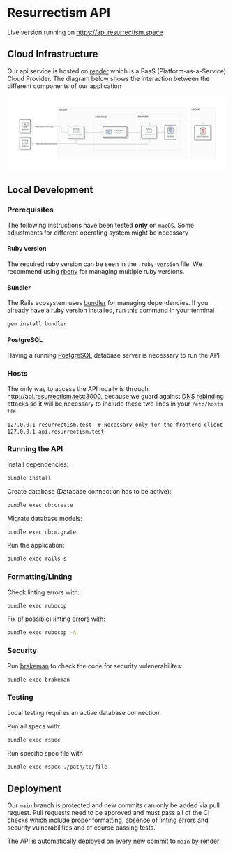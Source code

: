 # Resurrectism API

Live version running on https://api.resurrectism.space

## Cloud Infrastructure

Our api service is hosted on [render](https://render.com/) which is a PaaS (Platform-as-a-Service) Cloud Provider. The diagram below shows the interaction between the different components of our application

![Cloud Infrastructure](https://github.com/resurrectism/api/blob/683c96958c1dc1a46d38e7a4bd3429c88d5678b5/cloud_Infrastructure.png?raw=true)

## Local Development

### Prerequisites

The following instructions have been tested  **only** on `macOS`. Some adjustments for different operating system might be necessary

#### Ruby version
The required ruby version can be seen in the `.ruby-version` file. We recommend using [rbenv](https://github.com/rbenv/rbenv) for managing multiple ruby versions.

#### Bundler
The Rails ecosystem uses [bundler](https://bundler.io/) for managing dependencies. If you already have a ruby version installed, run this command in your terminal
```sh
gem install bundler
```

#### PostgreSQL
Having a running [PostgreSQL](https://www.postgresql.org/) database server is necessary to run the API

### Hosts
The only way to access the API locally is through http://api.resurrectism.test:3000, because we guard against [DNS rebinding](https://en.wikipedia.org/wiki/DNS_rebinding) attacks so it will be necessary to include these two lines in your `/etc/hosts` file:
```
127.0.0.1 resurrectism.test  # Necessary only for the frontend-client
127.0.0.1 api.resurrectism.test
```

### Running the API 

Install dependencies:
```sh
bundle install
```

Create database (Database connection has to be active):
```sh
bundle exec db:create
```

Migrate database models:
```sh
bundle exec db:migrate
```

Run the application:
```sh
bundle exec rails s
```

### Formatting/Linting

Check linting errors with:
```sh
bundle exec rubocop
```

Fix (if possible) linting errors with:
```sh
bundle exec rubocop -A
```

### Security

Run [brakeman](https://github.com/presidentbeef/brakeman) to check
the code for security vulenerabilites:
```sh
bundle exec brakeman
```

### Testing

Local testing requires an active database connection.

Run all specs with:
```sh
bundle exec rspec
```

Run specific spec file with
```sh
bundle exec rspec ./path/to/file
```

## Deployment

Our `main` branch is protected and new commits can only be added via pull request. Pull requests need to be approved and must pass all of the CI checks which include proper formatting, absence of linting errors and security vulnerabilities and of course passing tests.

The API is automatically deployed on every new commit to `main` by [render](https://render.com/)
